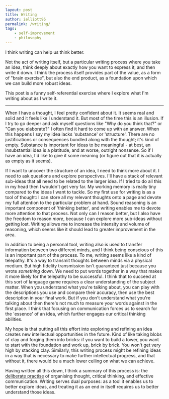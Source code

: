 ```yaml
---
layout: post
title: Writing
author: ielliott95
permalink: /writing/
tags:
    - self-improvement
    - philosophy
---
```


I think writing can help us think better.

Not the act of writing itself, but a particular writing process where you take
an idea, think deeply about exactly how you want to express it, and then write
it down. I think the process itself provides part of the value, as a form of
"brain exercise", but also the end product, as a foundation upon which we can
build more robust ideas.

This post is a funny self-referential exercise where I explore what I'm writing
about as I write it.

---

When I have a thought, I feel pretty confident about it. It seems real and solid
and it feels like I understand it. But most of the time this is an illusion.
If I try to go deeper and ask myself questions like "Why do you think that?" or "Can you
elaborate?" I often find it hard to come up with an answer. When this happens I
say my idea lacks 'substance' or 'structure'. There are no justifications or
consequences bundled along with the thought; it's kind of empty. Substance is important for
ideas to be meaningful - at best, an insubstantial idea is a platitude, and at
worse, outright nonsense. So if I have an idea, I'd like to give it some meaning
(or figure out that it is actually as empty as it seems).

If I want to uncover the structure of an idea, I need to think more about it. I need to
ask questions and explore perspectives. I'll have a stack of relevant sub-ideas
that all need to be related to the larger idea. If I tried to do all this in my
head then I wouldn't get very far. My working memory is really tiny compared to
the ideas I want to tackle. So my first use for writing is as a tool of thought:
I can store all my relevant thoughts onto a page and devote my full attention to
the particular problem at hand. Sound reasoning is an important component of
'thinking better', and writing enables me to devote more attention to that
process. Not only can I reason better, but I also have the freedom to reason
*more*, because I can explore more sub-ideas without getting lost. Writing
allows me to increase the intensity and volume of reasoning, which seems like it
should lead to greater improvement in the area.

In addition to being a personal tool, writing also is used to transfer
information between two different minds, and I think being conscious of this is
an important part of the process. To me, writing seems like a kind of
telepathy. It's a way to transmit thoughts between minds via a physical medium.
But high fidelity transmission isn't guaranteed just because you wrote
*something* down. We need to put words together in a way that makes it more
likely for the telepathy to be successful. I think that to succeed at this
sort of language game requires a clear understanding of the subject matter. When
you understand what you're talking about, you can play with the descriptions you use
and compare their accuracy, then use the best description in your final work.
But if you don't understand what you're
talking about then there's not much to measure your words against in the first
place. I think that focusing on communication forces us to search for
the 'essence' of an idea, which further engages our critical thinking abilities.

My hope is that putting all this effort into exploring and refining an idea
creates new intellectual opportunities in the future. Kind of like taking blobs
of clay and forging them into bricks: if you want to build a tower,
you want to start with the foundation and work up, brick by brick. You won't get
very high by stacking clay. Similarly, this
writing process might be refining ideas in a way that is necessary to make
further intellectual progress, and that without it, there would be a much lower
ceiling on what we can achieve. 

Having written all this down, I think a summary of this process is: the [deliberate
practise](https://en.wikipedia.org/wiki/Practice_(learning_method)#Deliberate_practice)
of organising thought, critical thinking, and effective communication. Writing
serves dual purposes: as a tool it enables us to better explore ideas, and treating it
as an end in itself requires us to better understand those ideas.
